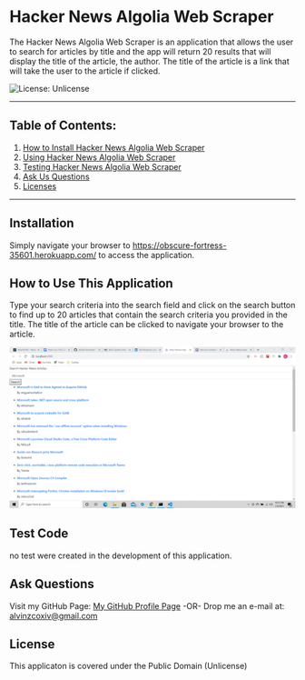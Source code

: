# Hacker News Algolia Web Scraper

  The Hacker News Algolia Web Scraper is an application that allows the user to search for articles by title and the app will return 20 results that will display the title of the article, the author. The title of the article is a link that will take the user to the article if clicked.

  ![License: Unlicense](https://img.shields.io/badge/license-Unlicense-blue.svg)

  ***

  ## Table of Contents:

  1. [How to Install Hacker News Algolia Web Scraper](#Installation)
  2. [Using Hacker News Algolia Web Scraper](#How%20To%20Use%20This%20Application)
  3. [Testing Hacker News Algolia Web Scraper](#Test%20Code)
  4. [Ask Us Questions](#Ask%20Questions)
  5. [Licenses](#License)

  ***

  ## Installation

  Simply navigate your browser to https://obscure-fortress-35601.herokuapp.com/ to access the application.

  ## How to Use This Application

  Type your search criteria into the search field and click on the search button to find up to 20 articles that contain the search criteria you provided in the title. The title of the article can be clicked to navigate your browser to the article.

  ![Hacker News Aloglia Scaper App](./assets/HackerNewsScrapperApp.png)

  ## Test Code

  no test were created in the development of this application.

  ## Ask Questions

  Visit my GitHub Page: [My GitHub Profile Page](https://github.com/AlvinZC4)
 -OR-
 Drop me an e-mail at: alvinzcoxiv@gmail.com

  ## License

  This applicaton is covered under the Public Domain (Unlicense)

